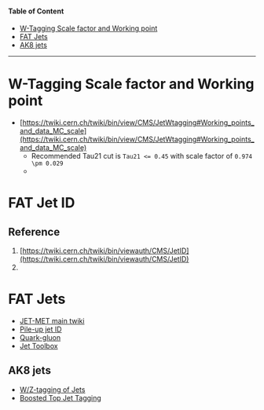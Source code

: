 #### Table of Content
- [W-Tagging Scale factor and Working point](#w-tagging-scale-factor-and-working-point)
- [FAT Jets](#fat-jets)
- [AK8 jets](#ak8-jets)
---

# W-Tagging Scale factor and Working point

- [https://twiki.cern.ch/twiki/bin/view/CMS/JetWtagging#Working_points_and_data_MC_scale](https://twiki.cern.ch/twiki/bin/view/CMS/JetWtagging#Working_points_and_data_MC_scale)
    -  Recommended Tau21 cut is `Tau21 <= 0.45` with scale factor of `0.974 \pm 0.029`
    -  

# FAT Jet ID

## Reference

1. [https://twiki.cern.ch/twiki/bin/viewauth/CMS/JetID](https://twiki.cern.ch/twiki/bin/viewauth/CMS/JetID)
2. 

# FAT Jets

- [JET-MET main twiki](https://twiki.cern.ch/twiki/bin/view/CMS/JetMET)
- [Pile-up jet ID](https://twiki.cern.ch/twiki/bin/viewauth/CMS/PileupJetID#Information_for_13_TeV_data_anal)
- [Quark-gluon](https://twiki.cern.ch/twiki/bin/viewauth/CMS/QuarkGluonLikelihood)
- [Jet Toolbox](https://twiki.cern.ch/twiki/bin/viewauth/CMS/JetToolbox)

## AK8 jets

- [W/Z-tagging of Jets](https://twiki.cern.ch/twiki/bin/view/CMS/JetWtagging)
- [Boosted Top Jet Tagging](https://twiki.cern.ch/twiki/bin/view/CMS/JetTopTagging)
